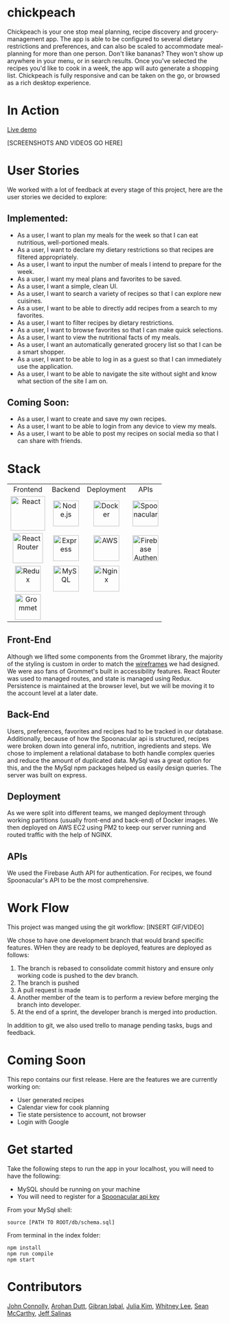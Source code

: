 # chickpeach

Chickpeach is your one stop meal planning, recipe discovery and grocery-management app. The app is able to be configured to several dietary restrictions and preferences, and can also be scaled to accommodate meal-planning for more than one person. Don't like bananas? They won't show up anywhere in your menu, or in search results. Once you've selected the recipes you'd like to cook in a week, the app will auto generate a shopping list. Chickpeach is fully responsive and can be taken on the go, or browsed as a rich desktop experience. 

# In Action

[Live demo]()

[SCREENSHOTS AND VIDEOS GO HERE]

# User Stories
We worked with a lot of feedback at every stage of this project, here are the user stories we decided to explore:

## Implemented:
- As a user, I want to plan my meals for the week so that I can eat nutritious, well-portioned meals.
- As a user, I want to declare my dietary restrictions so that recipes are filtered appropriately.
- As a user, I want to input the number of meals I intend to prepare for the week.
- As a user, I want my meal plans and favorites to be saved.
- As a user, I want a simple, clean UI.
- As a user, I want to search a variety of recipes so that I can explore new cuisines.
- As a user, I want to be able to directly add recipes from a search to my favorites.
- As a user, I want to filter recipes by dietary restrictions.
- As a user, I want to browse favorites so that I can make quick selections.
- As a user, I want to view the nutritional facts of my meals.
- As a user, I want an automatically generated grocery list so that I can be a smart shopper. 
- As a user, I want to be able to log in as a guest so that I can immediately use the application.
- As a user, I want to be able to navigate the site without sight and know what section of the site I am on.

## Coming Soon:
- As a user, I want to create and save my own recipes.
- As a user, I want to be able to login from any device to view my meals.
- As a user, I want to be able to post my recipes on social media so that I can share with friends.

# Stack

<table>
  <tr>
  </tr>
  <tr>
    <td align="center">Frontend</td>
    <td align="center">Backend</td>
    <td align="center">Deployment</td>
    <td align="center">APIs</td>
  </tr>
  <tr>
    <td align="center"><img src="https://upload.wikimedia.org/wikipedia/commons/thumb/a/a7/React-icon.svg/1280px-React-icon.svg.png" alt="React" title="React" width="80px"/></td>
    <td align="center"><img src="https://nodejs.org/static/images/logos/nodejs-new-pantone-black.png" alt="Node.js" title="Node.js" width="60px"/></td>
    <td align="center"><img src="https://www.docker.com/sites/default/files/social/docker_facebook_share.png" alt="Docker" title="Docker" width="60px"/></td>
    <td align="center"><img src="https://d2.alternativeto.net/dist/icons/spoonacular_65983.png?width=200&height=200&mode=crop&upscale=false" alt="Spoonacular" title="Spoonacular" width="60px"/></td>
  </tr>
  <tr>
    <td align="center"><img src="https://cdn.worldvectorlogo.com/logos/react-router.svg" alt="React Router" title="React Router" width="70px"/></td>
    <td align="center"><img src="https://buttercms.com/static/images/tech_banners/ExpressJS.png" alt="Express" title="Express" width="60px"/></td>
    <td align="center"><img src="https://upload.wikimedia.org/wikipedia/commons/thumb/9/93/Amazon_Web_Services_Logo.svg/1280px-Amazon_Web_Services_Logo.svg.png" alt="AWS" title="AWS" width="60px"/></td>
    <td align="center"><img src="https://avatars0.githubusercontent.com/u/42357678?v=4" alt="Firebase Authentication" title="Firebase Authentication" width="60px"/></td>
  </tr>
  <tr>
    <td align="center"><img src="https://raw.githubusercontent.com/reduxjs/redux/master/logo/logo.png" alt="Redux" title="Redux" width="60px"/></td>
    <td align="center"><img src="https://www.elearningworld.org/wp-content/uploads/2019/04/MySQL.svg.png" alt="MySQL" title="MySQL" width="60px"/></td>
    <td align="center"><img src="https://www.nginx.com/wp-content/uploads/2018/08/NGINX-logo-rgb-large.png" alt="Nginx" title="Nginx" width="60px"/></td>
  </tr>
  <tr>
    <td align="center"><img src="https://upload.wikimedia.org/wikipedia/commons/thumb/a/a1/Grommet-icon.svg/1024px-Grommet-icon.svg.png" alt="Grommet" title="Grommet" width="60px"/></td>
  </tr>
</table>

## Front-End
Although we lifted some components from the Grommet library, the majority of the styling is custom in order to match the [wireframes](https://www.figma.com/file/JnKGDEIyFEjL456ZDV97XL/chickpeach?node-id=5643%3A3615) we had designed. We were aso fans of Grommet's built in accessibility features. React Router was used to managed routes, and state is managed using Redux. Persistence is maintained at the browser level, but we will be moving it to the account level at a later date. 

## Back-End 
Users, preferences, favorites and recipes had to be tracked in our database. Additionally, because of how the Spoonacular api is structured, recipes were broken down into general info, nutrition, ingredients and steps. We chose to implement a relational database to both handle complex queries and reduce the amount of duplicated data. MySql was a great option for this, and the the MySql npm packages helped us easily design queries. The server was built on express.

## Deployment
As we were split into different teams, we manged deployment through working partitions (usually front-end and back-end) of Docker images. We then deployed on AWS EC2 using PM2 to keep our server running and routed traffic with the help of NGINX.

## APIs
We used the Firebase Auth API for authentication. For recipes, we found Spoonacular's API to be the most comprehensive.

# Work Flow

This project was manged using the git workflow:
[INSERT GIF/VIDEO]

We chose to have one development branch that would brand specific features. WHen they are ready to be deployed, features are deployed as follows:

1. The branch is rebased to consolidate commit history and ensure only working code is pushed to the dev branch.
2. The branch is pushed 
3. A pull request is made
4. Another member of the team is to perform a review before merging the branch into developer. 
5. At the end of a sprint, the developer branch is merged into production.

In addition to git, we also used trello to manage pending tasks, bugs and feedback.

# Coming Soon

This repo contains our first release. Here are the features we are currently working on:

- User generated recipes
- Calendar view for cook planning
- Tie state persistence to account, not browser
- Login with Google

# Get started

Take the following steps to run the app in your localhost, you will need to have the following:
- MySQL should be running on your machine
- You will need to register for a [Spoonacular api key](https://spoonacular.com/food-api/)

From your MySql shell:
```
source [PATH TO ROOT/db/schema.sql]
```

From terminal in the index folder:
```
npm install
npm run compile
npm start
```

# Contributors

[John Connolly](https://github.com/jkcryptolock), [Arohan Dutt](https://github.com/ArohanD), [Gibran Iqbal](https://github.com/Jibbscript), [Julia Kim](https://github.com/jxkim), [Whitney Lee](https://github.com/wiggitywhitney), [Sean McCarthy](https://github.com/SeanMcCarthy3223), [Jeff Salinas](https://github.com/JeffSalinas)